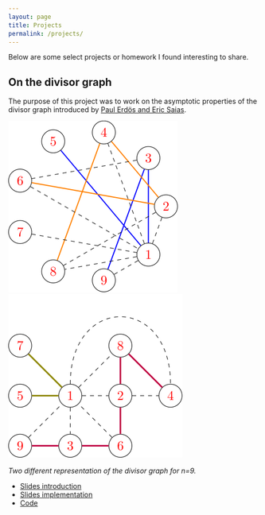 ```yaml
---
layout: page
title: Projects
permalink: /projects/
---
```


Below are some select projects or homework I found interesting to share.

<!-- ## Some properties about -->

## On the divisor graph

The purpose of this project was to work on the asymptotic properties of the
divisor graph introduced by [Paul Erdös and Eric Saias](http://matwbn.icm.edu.pl/ksiazki/aa/aa73/aa7324.pdf).

![](/assets/images/graph1.svg) ![](/assets/images/graph2.svg)

*Two different representation of the divisor graph for n=9.*


* [Slides introduction](../PDF/projects/tipe/tipe.pdf)
* [Slides implementation](../PDF/projects/tipe/info.pdf)
* [Code](https://github.com/ncloarec/TIPE)

